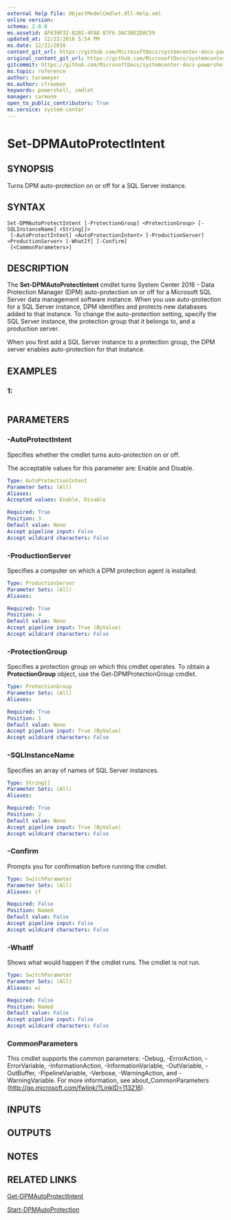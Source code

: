 ```yaml
---
external help file: ObjectModelCmdlet.dll-Help.xml
online version: 
schema: 2.0.0
ms.assetid: AF639F32-8201-4FA8-87F6-3AC38E2D8C59
updated_at: 12/22/2016 5:54 PM
ms.date: 12/22/2016
content_git_url: https://github.com/MicrosoftDocs/systemcenter-docs-powershell/blob/live/systemcenter-cmdlets/SystemCenter2016/DataProtectionManager/vlatest/Set-DPMAutoProtectIntent.md
original_content_git_url: https://github.com/MicrosoftDocs/systemcenter-docs-powershell/blob/live/systemcenter-cmdlets/SystemCenter2016/DataProtectionManager/vlatest/Set-DPMAutoProtectIntent.md
gitcommit: https://github.com/MicrosoftDocs/systemcenter-docs-powershell/blob/17c3a51bd892aad46c731d9f381f0704b4815004/systemcenter-cmdlets/SystemCenter2016/DataProtectionManager/vlatest/Set-DPMAutoProtectIntent.md
ms.topic: reference
author: tarameyer
ms.author: cfreeman
keywords: powershell, cmdlet
manager: carmonm
open_to_public_contributors: True
ms.service: system-center
---
```


# Set-DPMAutoProtectIntent

## SYNOPSIS
Turns DPM auto-protection on or off for a SQL Server instance.

## SYNTAX

```
Set-DPMAutoProtectIntent [-ProtectionGroup] <ProtectionGroup> [-SQLInstanceName] <String[]>
 [-AutoProtectIntent] <AutoProtectionIntent> [-ProductionServer] <ProductionServer> [-WhatIf] [-Confirm]
 [<CommonParameters>]
```

## DESCRIPTION
The **Set-DPMAutoProtectIntent** cmdlet turns System Center 2016 - Data Protection Manager (DPM) auto-protection on or off for a Microsoft SQL Server data management software instance.
When you use auto-protection for a SQL Server instance, DPM identifies and protects new databases added to that instance.
To change the auto-protection setting, specify the SQL Server instance, the protection group that it belongs to, and a production server.

When you first add a SQL Server instance to a protection group, the DPM server enables auto-protection for that instance.

## EXAMPLES

### 1:
```

```

## PARAMETERS

### -AutoProtectIntent
Specifies whether the cmdlet turns auto-protection on or off.

The acceptable values for this parameter are: Enable and Disable.

```yaml
Type: AutoProtectionIntent
Parameter Sets: (All)
Aliases: 
Accepted values: Enable, Disable

Required: True
Position: 3
Default value: None
Accept pipeline input: False
Accept wildcard characters: False
```

### -ProductionServer
Specifies a computer on which a DPM protection agent is installed.

```yaml
Type: ProductionServer
Parameter Sets: (All)
Aliases: 

Required: True
Position: 4
Default value: None
Accept pipeline input: True (ByValue)
Accept wildcard characters: False
```

### -ProtectionGroup
Specifies a protection group on which this cmdlet operates.
To obtain a **ProtectionGroup** object, use the Get-DPMProtectionGroup cmdlet.

```yaml
Type: ProtectionGroup
Parameter Sets: (All)
Aliases: 

Required: True
Position: 1
Default value: None
Accept pipeline input: True (ByValue)
Accept wildcard characters: False
```

### -SQLInstanceName
Specifies an array of names of SQL Server instances.

```yaml
Type: String[]
Parameter Sets: (All)
Aliases: 

Required: True
Position: 2
Default value: None
Accept pipeline input: True (ByValue)
Accept wildcard characters: False
```

### -Confirm
Prompts you for confirmation before running the cmdlet.

```yaml
Type: SwitchParameter
Parameter Sets: (All)
Aliases: cf

Required: False
Position: Named
Default value: False
Accept pipeline input: False
Accept wildcard characters: False
```

### -WhatIf
Shows what would happen if the cmdlet runs.
The cmdlet is not run.

```yaml
Type: SwitchParameter
Parameter Sets: (All)
Aliases: wi

Required: False
Position: Named
Default value: False
Accept pipeline input: False
Accept wildcard characters: False
```

### CommonParameters
This cmdlet supports the common parameters: -Debug, -ErrorAction, -ErrorVariable, -InformationAction, -InformationVariable, -OutVariable, -OutBuffer, -PipelineVariable, -Verbose, -WarningAction, and -WarningVariable. For more information, see about_CommonParameters (http://go.microsoft.com/fwlink/?LinkID=113216).

## INPUTS

## OUTPUTS

## NOTES

## RELATED LINKS

[Get-DPMAutoProtectIntent](xref:SystemCenter2016/DataProtectionManager/vlatest/Get-DPMAutoProtectIntent.md)

[Start-DPMAutoProtection](xref:SystemCenter2016/DataProtectionManager/vlatest/Start-DPMAutoProtection.md)

